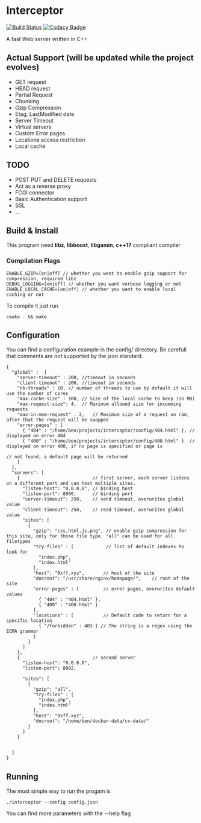 # Interceptor
[![Build Status](https://travis-ci.org/bend/interceptor.svg?branch=master)](https://travis-ci.org/bend/interceptor)
[![Codacy Badge](https://api.codacy.com/project/badge/Grade/f3dec0d2ff6345fa8b11b1d44d3170c9)](https://www.codacy.com/app/bend/Interceptor?utm_source=github.com&amp;utm_medium=referral&amp;utm_content=bend/interceptor&amp;utm_campaign=Badge_Grade)

A fast Web server written in C++ 

## Actual Support (will be updated while the project evolves)

- GET request
- HEAD request
- Partial Request
- Chunking
- Gzip Compression
- Etag, LastModified date
- Server Timeout
- Virtual servers
- Custom Error pages
- Locations access restriction
- Local cache 

## TODO

- POST PUT and DELETE requests
- Act as a reverse proxy
- FCGI connector
- Basic Authentication support
- SSL
- ...

## Build & Install

This program need **libz**, **libboost**, **libgamin**, **c++17** compliant compiler

### Compilation Flags 
  
  ```
  ENABLE_GZIP=[on|off] // whether you want to enable gzip support for compression, required libz
  DEBUG_LOGGING=[on|off] // whether you want verbose logging or not
  ENABLE_LOCAL_CACHE=[on|off] // whether you want to enable local caching or not
```
To compile it just run 

```
cmake . && make
```

## Configuration 

You can find a configuration example in the config/ directory. Be carefull that comments are *not* supported by the json standard.

```
{
  "global" :  {
	"server-timeout" : 200, //timeout in seconds
	"client-timeout" : 200, //timeout in seconds
	"nb-threads" : 10, // number of threads to use by default it will use the number of cores
	"max-cache-size" : 100, // Size of the local cache to keep (in MB)
	"max-request-size": 4,  // Maximum allowed size for incomming requests
	"max-in-mem-request" : 2,	// Maximum size of a request on ram, after that the request will be swapped
	"error-pages" : [
	  { "404" : "/home/ben/projects/interceptor/config/404.html" }, // displayed on error 404
	  { "400" : "/home/ben/projects/interceptor/config/400.html" }  // displayed on error 400, if no page is specified or page is
                                                                        // not found, a default page will be returned
	]
  },
  "servers": [          
	{                           // first server, each server listens on a different port and can host multiple sites.
	  "listen-host": "0.0.0.0", // binding host
	  "listen-port": 8000,      // binding port
	  "server-timeout": 250,    // send timeout, overwrites global value
	  "client-timeout": 250,    // read timeout, overwrites global value
	  "sites": [
		{
		  "gzip": "css,html,js,png", // enable gzip compression for this site, only for those file type. "all" can be used for all filetypes
		  "try-files" : [            // list of default indexes to look for
			"index.php",
			"index.html"
		  ],
		  "host": "0xff.xyz",       // host of the site
		  "docroot": "/usr/share/nginx/homepage/",    // root of the site
		  "error-pages" : [         // error pages, overwrites default values
			{ "404" : "404.html" },
			{ "400" : "400.html" }
		  ],
		  "locations" : [			// Default code to return for a specific location
			{ "/forbidden" : 403 } // The string is a regex using the ECMA grammar
		  }
		}
	  ]
	},
	{                           // second server
	  "listen-host": "0.0.0.0",
	  "listen-port": 8002,

	  "sites": [
		{
		  "gzip": "all",
		  "try-files" : [
			"index.php",
			"index.html"
		  ],
		  "host": "0xff.xyz",
		  "docroot": "/home/ben/docker-data/cv-data/"
		}
	  ]
	}


  ]
}
````
## Running

The most simple way to run the progam is

````
./interceptor --config config.json
````

You can find more parameters with the --help flag
